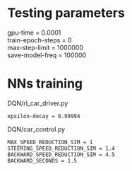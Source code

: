 # Testing parameters
gpu-time = 0.0001  
train-epoch-steps = 0  
max-step-limit = 1000000  
save-model-freq = 100000  

# NNs training  
DQN/rl_car_driver.py  

`epsilon-decay = 0.99994`  

DQN/car_control.py  

`MAX_SPEED_REDUCTION_SIM = 1`  
`STEERING_SPEED_REDUCTION_SIM = 1.4`  
`BACKWARD_SPEED_REDUCTION_SIM = 4.5`  
`BACKWARD_SECONDS = 1.5`  

